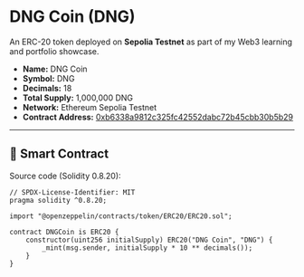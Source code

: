 # DNG Coin (DNG)

An ERC-20 token deployed on **Sepolia Testnet** as part of my Web3 learning and portfolio showcase.  

- **Name:** DNG Coin  
- **Symbol:** DNG  
- **Decimals:** 18  
- **Total Supply:** 1,000,000 DNG  
- **Network:** Ethereum Sepolia Testnet  
- **Contract Address:** [0xb6338a9812c325fc42552dabc72b45cbb30b5b29](https://sepolia.etherscan.io/address/0xb6338a9812c325fc42552dabc72b45cbb30b5b29)


---

## 📄 Smart Contract
Source code (Solidity 0.8.20):

```solidity
// SPDX-License-Identifier: MIT
pragma solidity ^0.8.20;

import "@openzeppelin/contracts/token/ERC20/ERC20.sol";

contract DNGCoin is ERC20 {
    constructor(uint256 initialSupply) ERC20("DNG Coin", "DNG") {
        _mint(msg.sender, initialSupply * 10 ** decimals());
    }
}
